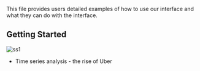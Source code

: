 This file provides users detailed examples of how to use our interface and what they can do with the interface.
## Getting Started

![ss1](https://cloud.githubusercontent.com/assets/26759376/26755754/57157ce2-4849-11e7-84cb-8e4a1bdf61be.png)

* Time series analysis - the rise of Uber 



